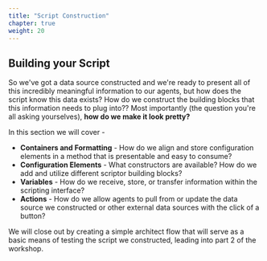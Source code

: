 ```yaml
---
title: "Script Construction"
chapter: true
weight: 20
---
```


## Building your Script

So we've got a data source constructed and we're ready to present all of this incredibly meaningful information to our agents, but how does the script know this data exists? How do we construct the building blocks that this information needs to plug into?? Most importantly (the question you're all asking yourselves), **how do we make it look pretty?**

In this section we will cover -
  * **Containers and Formatting** - How do we align and store configuration elements in a method that is presentable and easy to consume?
  * **Configuration Elements** - What constructors are available? How do we add and utilize different scriptor building blocks?
  * **Variables** - How do we receive, store, or transfer information within the scripting interface?
  * **Actions** - How do we allow agents to pull from or update the data source we constructed or other external data sources with the click of a button? 

  We will close out by creating a simple architect flow that will serve as a basic means of testing the script we constructed, leading into part 2 of the workshop.
